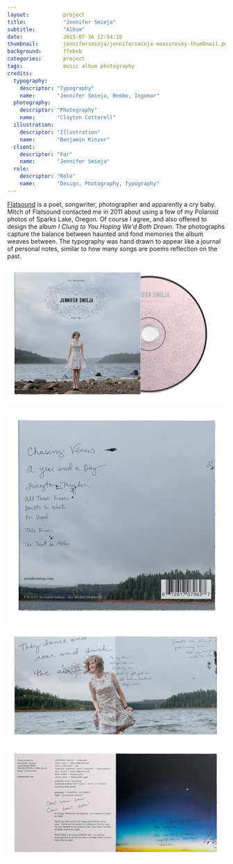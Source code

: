 ```yaml
---
layout:           project
title:            "Jennifer Smieja"
subtitle:         "Album"
date:             2015-07-16 12:54:10
thumbnail:        jennifersmieja/jennifersmieja-measuresky-thumbnail.png
background:       ffebeb
categories:       project
tags:             music album photography
credits:
  typography:
    descriptor: "Typography"
    name:       "Jennifer Smieja, Bembo, Ingomar"
  photography:
    descriptor: "Photography"
    name:       "Clayton Cotterell"
  illustration:
    descriptor: "Illustration"
    name:       "Benjamin Kinzer"
  client:
    descriptor: "For"
    name:       "Jennifer Smieja"
  role:
    descriptor: "Role"
    name:       "Design, Photography, Typography"
---
```

[Flatsound](http://www.flatsound.org/) is a poet, songwriter, photographer and apparently a cry baby. Mitch of Flatsound contacted me in 2011 about using a few of my Polaroid photos of Sparks Lake, Oregon. Of course I agree, and also offered to design the album *I Clung to You Hoping We'd Both Drown*. The photographs capture the balance between haunted and fond memories the album weaves between. The typography was hand drawn to appear like a journal of personal notes, similar to how many songs are poems reflection on the past.

![Jennifersmieja Measuresky Cover@3x](/images/jennifersmieja/jennifersmieja-measuresky-cover@3x.png)

![Jennifersmieja Measuresky Back@3x](/images/jennifersmieja/jennifersmieja-measuresky-back@3x.png)

![Jennifersmieja Measuresky Interior@3x](/images/jennifersmieja/jennifersmieja-measuresky-interior@3x.png)

![Jennifersmieja Measuresky Interior@3x](/images/jennifersmieja/jennifersmieja-measuresky-interior-2@3x.png)